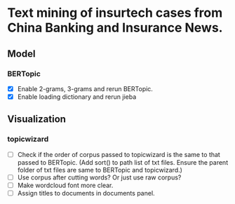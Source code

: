 # Text mining of insurtech cases from China Banking and Insurance News.

## Model
### BERTopic
- [x] Enable 2-grams, 3-grams and rerun BERTopic.
- [x] Enable loading dictionary and rerun jieba

## Visualization
### topicwizard
- [ ] Check if the order of corpus passed to topicwizard is the same to that passed to BERTopic. (Add sort() to path list of txt files. Ensure the parent folder of txt files are same to BERTopic and topicwizard.)
- [ ] Use corpus after cutting words? Or just use raw corpus?
- [ ] Make wordcloud font more clear.
- [ ] Assign titles to documents in documents panel.